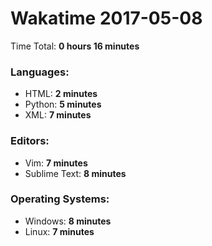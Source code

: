 # Wakatime 2017-05-08

Time Total: **0 hours 16 minutes**

### Languages:
- HTML: **2 minutes** 
- Python: **5 minutes** 
- XML: **7 minutes** 

### Editors:
- Vim: **7 minutes** 
- Sublime Text: **8 minutes** 

### Operating Systems:
- Windows: **8 minutes** 
- Linux: **7 minutes** 

